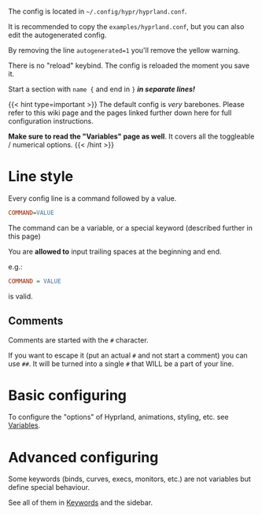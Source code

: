 The config is located in `~/.config/hypr/hyprland.conf`.

It is recommended to copy the `examples/hyprland.conf`, but you can also edit the
autogenerated config.

By removing the line `autogenerated=1` you'll remove the yellow warning.

There is no "reload" keybind. The config is reloaded the moment you save it.

Start a section with `name {` and end in `}` **_in separate lines!_**

{{< hint type=important >}}
The default config is _very_ barebones. Please refer to this wiki page and the pages
linked further down here for full configuration instructions.

**Make sure to read the "Variables" page as well**. It covers all the
toggleable / numerical options.
{{< /hint >}}

# Line style

Every config line is a command followed by a value.

```ini
COMMAND=VALUE
```

The command can be a variable, or a special keyword (described further in this
page)

You are **allowed to** input trailing spaces at the beginning and end.

e.g.:

```ini
COMMAND = VALUE
```

is valid.

## Comments

Comments are started with the `#` character.

If you want to escape it (put an actual `#` and not start a comment)
you can use `##`. It will be turned into a single `#` that WILL be a part of your
line.

# Basic configuring

To configure the "options" of Hyprland, animations, styling, etc. see
[Variables](../Variables).

# Advanced configuring

Some keywords (binds, curves, execs, monitors, etc.) are not variables but define
special behaviour.

See all of them in [Keywords](../Keywords) and the sidebar.
